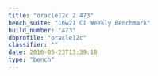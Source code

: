 ```yaml
---
title: "oracle12c 2 473"
bench_suite: "16w21 CI Weekly Benchmark"
build_number: "473"
dbprofile: "oracle12c"
classifier: ""
date: 2016-05-23T13:39:18
type: "bench"
---
```

